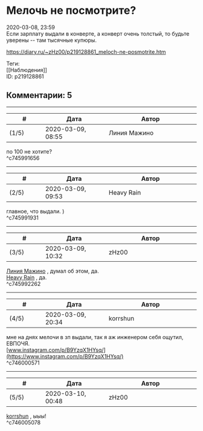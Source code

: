 Мелочь не посмотрите?
=====================

  
2020-03-08, 23:59  
 Если зарплату выдали в конверте, а конверт очень толстый, то будьте уверены -- там тысячные купюры.   
  
<https://diary.ru/~zHz00/p219128861_meloch-ne-posmotrite.htm>  
  
Теги:  
[[Наблюдения]]  
ID: p219128861  


Комментарии: 5
--------------

  


---



|         #         |              Дата              |                     Автор                     |           ID           |
| --- | --- | --- | --- |
| (1/5) | 2020-03-09, 08:55 | Линия Мажино | c745991656 |

  
 по 100 не хотите?   
 ^c745991656

---



|         #         |              Дата              |                     Автор                     |           ID           |
| --- | --- | --- | --- |
| (2/5) | 2020-03-09, 09:53 | Heavy Rain | c745991931 |

  
 главное, что выдали. )   
 ^c745991931

---



|         #         |              Дата              |                     Автор                     |           ID           |
| --- | --- | --- | --- |
| (3/5) | 2020-03-09, 10:32 | zHz00 | c745992262 |

  
  [Линия Мажино](http://mortan.diary.ru "воин в поле")  , думал об этом, да.   
  [Heavy Rain](http://kogacz.diary.ru "dear j ournal")  , да.   
 ^c745992262

---



|         #         |              Дата              |                     Автор                     |           ID           |
| --- | --- | --- | --- |
| (4/5) | 2020-03-09, 20:34 | korrshun | c746000571 |

  
 мне на днях мелочи в зп выдали, так я аж инженером себя ощутил, ЕВПОЧЯ.   
  [www.instagram.com/p/B9YzqX1HYsq/](https://www.instagram.com/p/B9YzqX1HYsq/)    
 ^c746000571

---



|         #         |              Дата              |                     Автор                     |           ID           |
| --- | --- | --- | --- |
| (5/5) | 2020-03-10, 00:48 | zHz00 | c746005078 |

  
  [korrshun](http://Igel-kun.diary.ru "kimi wo shiranai monogatari")  , ыыы!   
 ^c746005078